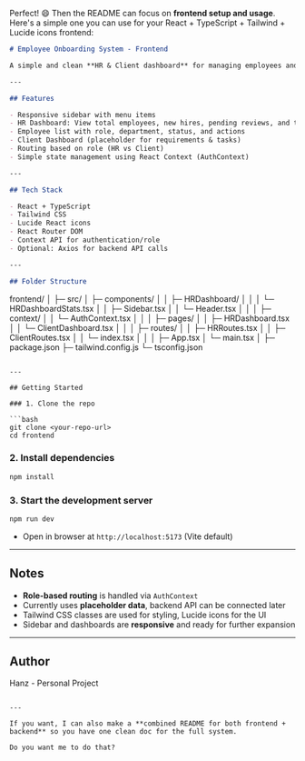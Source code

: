 Perfect! 😄 Then the README can focus on **frontend setup and usage**. Here's a simple one you can use for your React + TypeScript + Tailwind + Lucide icons frontend:

```markdown
# Employee Onboarding System - Frontend

A simple and clean **HR & Client dashboard** for managing employees and their tasks/requirements. Built with **React**, **TypeScript**, **Tailwind CSS**, and **Lucide React icons**.

---

## Features

- Responsive sidebar with menu items
- HR Dashboard: View total employees, new hires, pending reviews, and time-off requests
- Employee list with role, department, status, and actions
- Client Dashboard (placeholder for requirements & tasks)
- Routing based on role (HR vs Client)
- Simple state management using React Context (AuthContext)

---

## Tech Stack

- React + TypeScript
- Tailwind CSS
- Lucide React icons
- React Router DOM
- Context API for authentication/role
- Optional: Axios for backend API calls

---

## Folder Structure

```

frontend/
│
├─ src/
│   ├─ components/
│   │   ├─ HRDashboard/
│   │   │   └─ HRDashboardStats.tsx
│   │   ├─ Sidebar.tsx
│   │   └─ Header.tsx
│   │
│   ├─ context/
│   │   └─ AuthContext.tsx
│   │
│   ├─ pages/
│   │   ├─ HRDashboard.tsx
│   │   └─ ClientDashboard.tsx
│   │
│   ├─ routes/
│   │   ├─ HRRoutes.tsx
│   │   ├─ ClientRoutes.tsx
│   │   └─ index.tsx
│   │
│   ├─ App.tsx
│   └─ main.tsx
│
├─ package.json
├─ tailwind.config.js
└─ tsconfig.json

````

---

## Getting Started

### 1. Clone the repo

```bash
git clone <your-repo-url>
cd frontend
````

### 2. Install dependencies

```bash
npm install
```

### 3. Start the development server

```bash
npm run dev
```

* Open in browser at `http://localhost:5173` (Vite default)

---

## Notes

* **Role-based routing** is handled via `AuthContext`
* Currently uses **placeholder data**, backend API can be connected later
* Tailwind CSS classes are used for styling, Lucide icons for the UI
* Sidebar and dashboards are **responsive** and ready for further expansion

---

## Author

Hanz - Personal Project

```

---

If you want, I can also make a **combined README for both frontend + backend** so you have one clean doc for the full system.  

Do you want me to do that?
```
